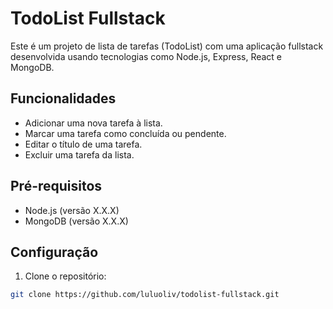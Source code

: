 # TodoList Fullstack

Este é um projeto de lista de tarefas (TodoList) com uma aplicação fullstack desenvolvida usando tecnologias como Node.js, Express, React e MongoDB.

## Funcionalidades

- Adicionar uma nova tarefa à lista.
- Marcar uma tarefa como concluída ou pendente.
- Editar o título de uma tarefa.
- Excluir uma tarefa da lista.

## Pré-requisitos

- Node.js (versão X.X.X)
- MongoDB (versão X.X.X)

## Configuração

1. Clone o repositório:

```bash
git clone https://github.com/luluoliv/todolist-fullstack.git
